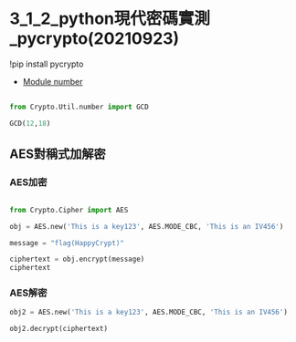 # 3_1_2_python現代密碼實測_pycrypto(20210923)

!pip install pycrypto

- [Module number](https://pythonhosted.org/pycrypto/Crypto.Util.number-module.html)

## 
```python
from Crypto.Util.number import GCD

GCD(12,18)
```



## AES對稱式加解密
### AES加密
```python

from Crypto.Cipher import AES

obj = AES.new('This is a key123', AES.MODE_CBC, 'This is an IV456')

message = "flag(HappyCrypt)"

ciphertext = obj.encrypt(message)
ciphertext
```
### AES解密
```python
obj2 = AES.new('This is a key123', AES.MODE_CBC, 'This is an IV456')

obj2.decrypt(ciphertext)
```
